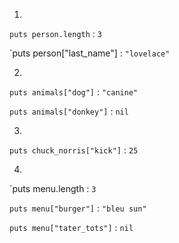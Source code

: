 1.

`puts person.length` : `3`

`puts person["last_name"] : ```"lovelace"```

2.

`puts animals["dog"]` : ```"canine"```

`puts animals["donkey"]` : `nil`

3.

`puts chuck_norris["kick"]` : `25`

4.

`puts menu.length : ```3```

`puts menu["burger"]` : ```"bleu sun"```

`puts menu["tater_tots"]` : `nil`

